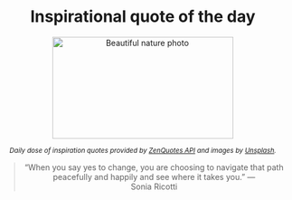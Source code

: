 
<div align="center">

# Inspirational quote of the day

<img src="./data/photo.jpeg" alt="Beautiful nature photo" width="320" height="180">

<sub><i>Daily dose of inspiration quotes provided by [ZenQuotes API](https://zenquotes.io/) and images by [Unsplash](https://unsplash.com/).</i></sub>


<blockquote>&ldquo;When you say yes to change, you are choosing to navigate that path peacefully and happily and see where it takes you.&rdquo; &mdash; <footer>Sonia Ricotti</footer></blockquote>

</div>
